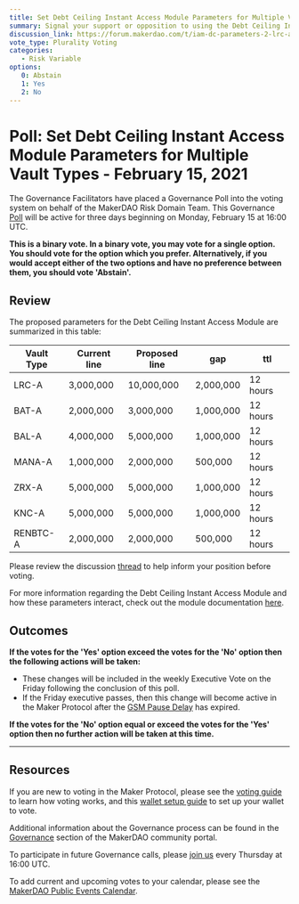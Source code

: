 ```yaml
---
title: Set Debt Ceiling Instant Access Module Parameters for Multiple Vault Types - February 15, 2021
summary: Signal your support or opposition to using the Debt Ceiling Instant Access Module for Multiple Vault Types with the listed parameters.
discussion_link: https://forum.makerdao.com/t/iam-dc-parameters-2-lrc-a-bat-a-bal-a-mana-a-zrx-a-knc-a-renbtc-a/6431
vote_type: Plurality Voting
categories:
   - Risk Variable
options:
   0: Abstain
   1: Yes
   2: No
---
```

# Poll: Set Debt Ceiling Instant Access Module Parameters for Multiple Vault Types - February 15, 2021

The Governance Facilitators have placed a Governance Poll into the voting system on behalf of the MakerDAO Risk Domain Team. This Governance [Poll](https://community-development.makerdao.com/en/learn/governance/on-chain-gov) will be active for three days beginning on Monday, February 15 at 16:00 UTC.

**This is a binary vote. In a binary vote, you may vote for a single option. You should vote for the option which you prefer. Alternatively, if you would accept either of the two options and have no preference between them, you should vote 'Abstain'.**

## Review

The proposed parameters for the Debt Ceiling Instant Access Module are summarized in this table:

| Vault Type | Current line | Proposed line | gap       | ttl      |
|------------|--------------|---------------|-----------|----------|
| LRC-A      |    3,000,000 |    10,000,000 | 2,000,000 | 12 hours |
| BAT-A      |    2,000,000 |     3,000,000 | 1,000,000 | 12 hours |
| BAL-A      |    4,000,000 |     5,000,000 | 1,000,000 | 12 hours |
| MANA-A     |    1,000,000 |     2,000,000 |   500,000 | 12 hours |
| ZRX-A      |    5,000,000 |     5,000,000 | 1,000,000 | 12 hours |
| KNC-A      |    5,000,000 |     5,000,000 | 1,000,000 | 12 hours |
| RENBTC-A   |    2,000,000 |     2,000,000 |   500,000 | 12 hours |

Please review the discussion [thread](https://forum.makerdao.com/t/iam-dc-parameters-2-lrc-a-bat-a-bal-a-mana-a-zrx-a-knc-a-renbtc-a/6431) to help inform your position before voting.

For more information regarding the Debt Ceiling Instant Access Module and how these parameters interact, check out the module documentation [here](https://community-development.makerdao.com/en/learn/governance/module-dciam).

## Outcomes

**If the votes for the 'Yes' option exceed the votes for the 'No' option then the following actions will be taken:**
* These changes will be included in the weekly Executive Vote on the Friday following the conclusion of this poll.
* If the Friday executive passes, then this change will become active in the Maker Protocol after the [GSM Pause Delay](https://community-development.makerdao.com/en/learn/governance/param-gsm-pause-delay) has expired.

**If the votes for the 'No' option equal or exceed the votes for the 'Yes' option then no further action will be taken at this time.**

---

## Resources

If you are new to voting in the Maker Protocol, please see the [voting guide](https://community-development.makerdao.com/en/learn/governance/how-voting-works/) to learn how voting works, and this [wallet setup guide](https://community-development.makerdao.com/en/learn/governance/voting-setup/) to set up your wallet to vote.

Additional information about the Governance process can be found in the [Governance](https://community-development.makerdao.com/en/learn/governance) section of the MakerDAO community portal.

To participate in future Governance calls, please [join us](https://github.com/makerdao/community/tree/master/governance/governance-and-risk-meetings) every Thursday at 16:00 UTC.

To add current and upcoming votes to your calendar, please see the [MakerDAO Public Events Calendar](https://calendar.google.com/calendar/embed?src=makerdao.com_3efhm2ghipksegl009ktniomdk%40group.calendar.google.com&ctz=UTC&mode=week&showCalendars=0&showPrint=0).
